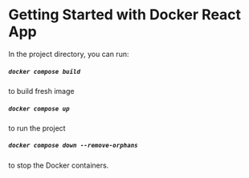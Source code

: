 # Getting Started with Docker React App

In the project directory, you can run:

##### `docker compose build` 
to build fresh image

##### `docker compose up`
to run the project

##### `docker compose down --remove-orphans`
to stop the Docker containers.
